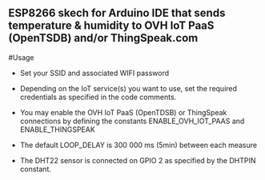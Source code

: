 ## ESP8266 skech for Arduino IDE that sends temperature & humidity to OVH IoT PaaS (OpenTSDB) and/or ThingSpeak.com

#Usage

* Set your SSID and associated WIFI password

* Depending on the IoT service(s) you want to use, set the required credentials as specified in the code comments.

* You may enable the OVH IoT PaaS (OpenTDSB) or ThingSpeak connections by defining the constants ENABLE_OVH_IOT_PAAS and ENABLE_THINGSPEAK

* The default LOOP_DELAY is 300 000 ms (5min) between each measure

* The DHT22 sensor is connected on GPIO 2 as specified by the DHTPIN constant.
